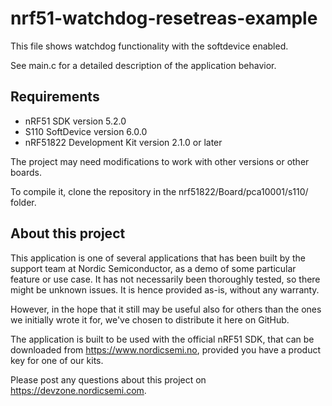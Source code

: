 nrf51-watchdog-resetreas-example
==================

 This file shows watchdog functionality with the softdevice enabled.

 See main.c for a detailed description of the application behavior. 
 
Requirements
------------
- nRF51 SDK version 5.2.0
- S110 SoftDevice version 6.0.0
- nRF51822 Development Kit version 2.1.0 or later

The project may need modifications to work with other versions or other boards. 

To compile it, clone the repository in the nrf51822/Board/pca10001/s110/ folder.

About this project
------------------
This application is one of several applications that has been built by the support team at Nordic Semiconductor, as a demo of some particular feature or use case. It has not necessarily been thoroughly tested, so there might be unknown issues. It is hence provided as-is, without any warranty. 

However, in the hope that it still may be useful also for others than the ones we initially wrote it for, we've chosen to distribute it here on GitHub. 

The application is built to be used with the official nRF51 SDK, that can be downloaded from https://www.nordicsemi.no, provided you have a product key for one of our kits.

Please post any questions about this project on https://devzone.nordicsemi.com.
